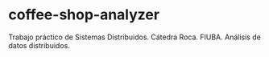 # coffee-shop-analyzer
Trabajo práctico de Sistemas Distribuidos. Cátedra Roca. FIUBA. Análisis de datos distribuidos.
